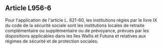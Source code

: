 Article L956-6
----
Pour l'application de l'article L. 621-60, les institutions régies par le livre
IX du code de la sécurité sociale sont les institutions locales de retraite
complémentaire ou supplémentaire ou de prévoyance, prévues par les dispositions
applicables dans les îles Wallis et Futuna et relatives aux régimes de sécurité
et de protection sociales.
